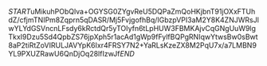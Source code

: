 $START$uMikuhPObQlva+OGYSG0ZYgvReU5DQPaZmQoHKjbnT91jOXxFTUhdZ/cfjmTNIPm8Zqprn5qDASR/Mj5FvjgofhBq/IGbzpVPI3aM2Y8K4ZNJWRsJlwYLYdGSVncnLFsdy6kRctdQr5yTOIyfn6tLpHUW3FBMKAjvCqGNgUuW9lgTkxI9Dzu5Sd4QpbZS76jpXph5r1acAd1gWp9fFylfBQPgRNIqwYtwsBw0sBwt8aP2tiRtZoVIRULJAVYpK6Ixr4FRSY7N2+YaRLsKzeZX8M2PqU7x/a7LMBN9YL9PXUZRawU6QnDjOq28lfIzwJf$END$